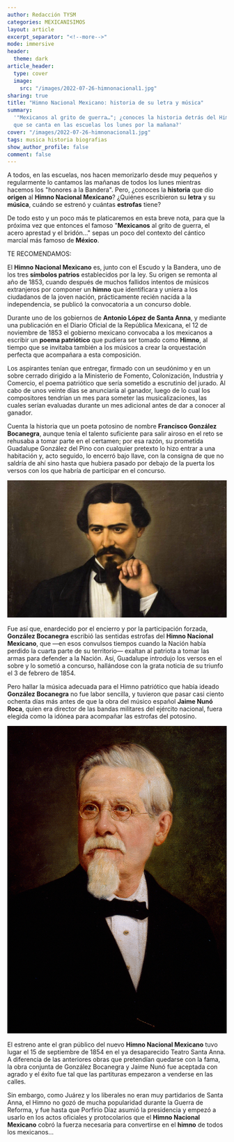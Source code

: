 ```yaml
---
author: Redacción TYSM
categories: MEXICANISIMOS
layout: article
excerpt_separator: "<!--more-->"
mode: immersive
header:
  theme: dark
article_header:
  type: cover
  image:
    src: "/images/2022-07-26-himnonacional1.jpg"
sharing: true
title: "Himno Nacional Mexicano: historia de su letra y música"
summary:
  '"Mexicanos al grito de guerra…"; ¿conoces la historia detrás del Himno Nacional
  que se canta en las escuelas los lunes por la mañana?'
cover: "/images/2022-07-26-himnonacional1.jpg"
tags: musica historia biografias
show_author_profile: false
comment: false
---
```


A todos, en las escuelas, nos hacen memorizarlo desde muy pequeños y regularmente lo cantamos las mañanas de todos los lunes mientras hacemos los "honores a la Bandera". Pero, ¿conoces la **historia** que dio **origen** al **Himno Nacional Mexicano**? ¿Quiénes escribieron su **letra** y su **música**, cuándo se estrenó y cuántas **estrofas** tiene?

De todo esto y un poco más te platicaremos en esta breve nota, para que la próxima vez que entonces el famoso "**Mexicanos** al grito de guerra, el acero aprestad y el bridón…" sepas un poco del contexto del cántico marcial más famoso de **México**.

TE RECOMENDAMOS:

El **Himno Nacional Mexicano** es, junto con el Escudo y la Bandera, uno de los tres **símbolos patrios** establecidos por la ley. Su origen se remonta al año de 1853, cuando después de muchos fallidos intentos de músicos extranjeros por componer un **himno** que identificara y uniera a los ciudadanos de la joven nación, prácticamente recién nacida a la independencia, se publicó la convocatoria a un concurso doble.

Durante uno de los gobiernos de **Antonio López de Santa Anna**, y mediante una publicación en el Diario Oficial de la República Mexicana, el 12 de noviembre de 1853 el gobierno mexicano convocaba a los mexicanos a escribir un **poema patriótico** que pudiera ser tomado como **Himno**, al tiempo que se invitaba también a los músicos a crear la orquestación perfecta que acompañara a esta composición.

Los aspirantes tenían que entregar, firmado con un seudónimo y en un sobre cerrado dirigido a la Ministerio de Fomento, Colonización, Industria y Comercio, el poema patriótico que sería sometido a escrutinio del jurado. Al cabo de unos veinte días se anunciaría al ganador, luego de lo cual los compositores tendrían un mes para someter las musicalizaciones, las cuales serían evaluadas durante un mes adicional antes de dar a conocer al ganador.

Cuenta la historia que un poeta potosino de nombre **Francisco González Bocanegra**, aunque tenía el talento suficiente para salir airoso en el reto se rehusaba a tomar parte en el certamen; por esa razón, su prometida Guadalupe González del Pino con cualquier pretexto lo hizo entrar a una habitación y, acto seguido, lo encerró bajo llave, con la consigna de que no saldría de ahí sino hasta que hubiera pasado por debajo de la puerta los versos con los que habría de participar en el concurso.

![](/images/2022-07-26-gonzalezbocanegra.jpg)

Fue así que, enardecido por el encierro y por la participación forzada, **González Bocanegra** escribió las sentidas estrofas del **Himno Nacional Mexicano**, que —en esos convulsos tiempos cuando la Nación había perdido la cuarta parte de su territorio— exaltan al patriota a tomar las armas para defender a la Nación. Así, Guadalupe introdujo los versos en el sobre y lo sometió a concurso, hallándose con la grata noticia de su triunfo el 3 de febrero de 1854.

Pero hallar la música adecuada para el Himno patriótico que había ideado **González Bocanegra** no fue labor sencilla, y tuvieron que pasar casi ciento ochenta días más antes de que la obra del músico español **Jaime Nunó Roca**, quien era director de las bandas militares del ejército nacional, fuera elegida como la idónea para acompañar las estrofas del potosino.

![](/images/2022-07-26-jaimenuno.jpg)

El estreno ante el gran público del nuevo **Himno Nacional Mexicano** tuvo lugar el 15 de septiembre de 1854 en el ya desaparecido Teatro Santa Anna. A diferencia de las anteriores obras que pretendían quedarse con la fama, la obra conjunta de González Bocanegra y Jaime Nunó fue aceptada con agrado y el éxito fue tal que las partituras empezaron a venderse en las calles.

Sin embargo, como Juárez y los liberales no eran muy partidarios de Santa Anna, el Himno no gozó de mucha popularidad durante la Guerra de Reforma, y fue hasta que Porfirio Díaz asumió la presidencia y empezó a usarlo en los actos oficiales y protocolarios que el **Himno Nacional Mexicano** cobró la fuerza necesaria para convertirse en el **himno** de todos los mexicanos…
